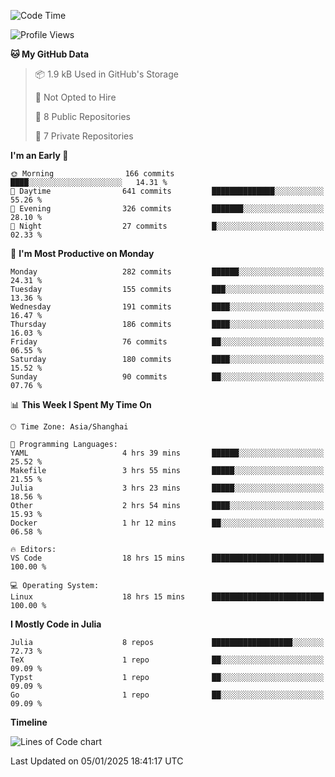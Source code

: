 <!--START_SECTION:waka-->
![Code Time](http://img.shields.io/badge/Code%20Time-114%20hrs%2058%20mins-blue)

![Profile Views](http://img.shields.io/badge/Profile%20Views-22-blue)

**🐱 My GitHub Data** 

> 📦 1.9 kB Used in GitHub's Storage 
 > 
> 🚫 Not Opted to Hire
 > 
> 📜 8 Public Repositories 
 > 
> 🔑 7 Private Repositories 
 > 
**I'm an Early 🐤** 

```text
🌞 Morning                166 commits         ████░░░░░░░░░░░░░░░░░░░░░   14.31 % 
🌆 Daytime                641 commits         ██████████████░░░░░░░░░░░   55.26 % 
🌃 Evening                326 commits         ███████░░░░░░░░░░░░░░░░░░   28.10 % 
🌙 Night                  27 commits          █░░░░░░░░░░░░░░░░░░░░░░░░   02.33 % 
```
📅 **I'm Most Productive on Monday** 

```text
Monday                   282 commits         ██████░░░░░░░░░░░░░░░░░░░   24.31 % 
Tuesday                  155 commits         ███░░░░░░░░░░░░░░░░░░░░░░   13.36 % 
Wednesday                191 commits         ████░░░░░░░░░░░░░░░░░░░░░   16.47 % 
Thursday                 186 commits         ████░░░░░░░░░░░░░░░░░░░░░   16.03 % 
Friday                   76 commits          ██░░░░░░░░░░░░░░░░░░░░░░░   06.55 % 
Saturday                 180 commits         ████░░░░░░░░░░░░░░░░░░░░░   15.52 % 
Sunday                   90 commits          ██░░░░░░░░░░░░░░░░░░░░░░░   07.76 % 
```


📊 **This Week I Spent My Time On** 

```text
🕑︎ Time Zone: Asia/Shanghai

💬 Programming Languages: 
YAML                     4 hrs 39 mins       ██████░░░░░░░░░░░░░░░░░░░   25.52 % 
Makefile                 3 hrs 55 mins       █████░░░░░░░░░░░░░░░░░░░░   21.55 % 
Julia                    3 hrs 23 mins       █████░░░░░░░░░░░░░░░░░░░░   18.56 % 
Other                    2 hrs 54 mins       ████░░░░░░░░░░░░░░░░░░░░░   15.93 % 
Docker                   1 hr 12 mins        ██░░░░░░░░░░░░░░░░░░░░░░░   06.58 % 

🔥 Editors: 
VS Code                  18 hrs 15 mins      █████████████████████████   100.00 % 

💻 Operating System: 
Linux                    18 hrs 15 mins      █████████████████████████   100.00 % 
```

**I Mostly Code in Julia** 

```text
Julia                    8 repos             ██████████████████░░░░░░░   72.73 % 
TeX                      1 repo              ██░░░░░░░░░░░░░░░░░░░░░░░   09.09 % 
Typst                    1 repo              ██░░░░░░░░░░░░░░░░░░░░░░░   09.09 % 
Go                       1 repo              ██░░░░░░░░░░░░░░░░░░░░░░░   09.09 % 
```



**Timeline**

![Lines of Code chart](https://raw.githubusercontent.com/dhtantoy/dhtantoy/main/assets/bar_graph.png)


 Last Updated on 05/01/2025 18:41:17 UTC
<!--END_SECTION:waka-->



<!--
**dhtantoy/dhtantoy** is a ✨ _special_ ✨ repository because its `README.md` (this file) appears on your GitHub profile.

Here are some ideas to get you started:

- 🔭 I’m currently working on ...
- 🌱 I’m currently learning ...
- 👯 I’m looking to collaborate on ...
- 🤔 I’m looking for help with ...
- 💬 Ask me about ...
- 📫 How to reach me: ...
- 😄 Pronouns: ...
- ⚡ Fun fact: ...
-->
